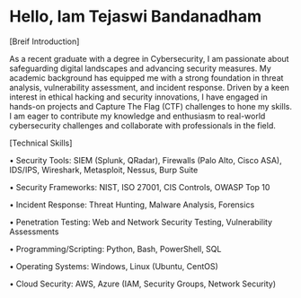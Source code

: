 # Hello, Iam Tejaswi Bandanadham

[Breif Introduction]

As a recent graduate with a degree in Cybersecurity, I am passionate about safeguarding digital landscapes and advancing security measures. My academic background has equipped me with a strong foundation in threat analysis, vulnerability assessment, and incident response. Driven by a keen interest in ethical hacking and security innovations, I have engaged in hands-on projects and Capture The Flag (CTF) challenges to hone my skills. I am eager to contribute my knowledge and enthusiasm to real-world cybersecurity challenges and collaborate with professionals in the field.

[Technical Skills]

•	Security Tools: SIEM (Splunk, QRadar), Firewalls (Palo Alto, Cisco ASA), IDS/IPS, Wireshark, Metasploit, Nessus, Burp Suite

•	Security Frameworks: NIST, ISO 27001, CIS Controls, OWASP Top 10

•	Incident Response: Threat Hunting, Malware Analysis, Forensics

•	Penetration Testing: Web and Network Security Testing, Vulnerability Assessments

•	Programming/Scripting: Python, Bash, PowerShell, SQL

•	Operating Systems: Windows, Linux (Ubuntu, CentOS)

•	Cloud Security: AWS, Azure (IAM, Security Groups, Network Security)



